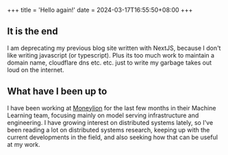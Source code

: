 +++
title = 'Hello again!'
date = 2024-03-17T16:55:50+08:00
+++
## It is the end
I am deprecating my previous blog site written with NextJS, because I don't like writing javascript (or typescript). Plus its too much work to maintain a domain name, cloudflare dns etc. etc. just to write my garbage takes out loud on the internet.

## What have I been up to
I have been working at [Moneylion](https://moneylion.com) for the last few months in their Machine Learning team, focusing mainly on model serving infrastructure and engineering. I have growing interest on distributed systems lately, so I've been
reading a lot on distributed systems research, keeping up with the current developments in the field, and also seeking how that can be useful at my work. 



